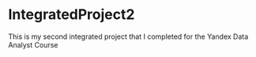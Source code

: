 # IntegratedProject2
This is my second integrated project that I completed for the Yandex Data Analyst Course

